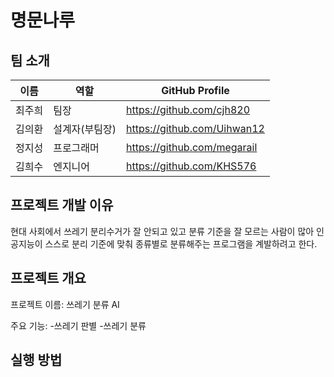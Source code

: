 # 명문나루

## 팀 소개

|  이름  |  역할  | GitHub Profile |
|--|--|--|
| 최주희 |  팀장  | https://github.com/cjh820
| 김의환 | 설계자(부팀장) | https://github.com/Uihwan12
| 정지성 |  프로그래머 | https://github.com/megarail
| 김희수 |  엔지니어  | https://github.com/KHS576

## 프로젝트 개발 이유
현대 사회에서 쓰레기 분리수거가 잘 안되고 있고 분류 기준을 잘 모르는 사람이 많아 인공지능이 스스로 분리 기준에 맞춰 종류별로 분류해주는 프로그램을 계발하려고 한다.

## 프로젝트 개요
프로젝트 이름: 쓰레기 분류 AI

주요 기능:
-쓰레기 판별
-쓰레기 분류

## 실행 방법
